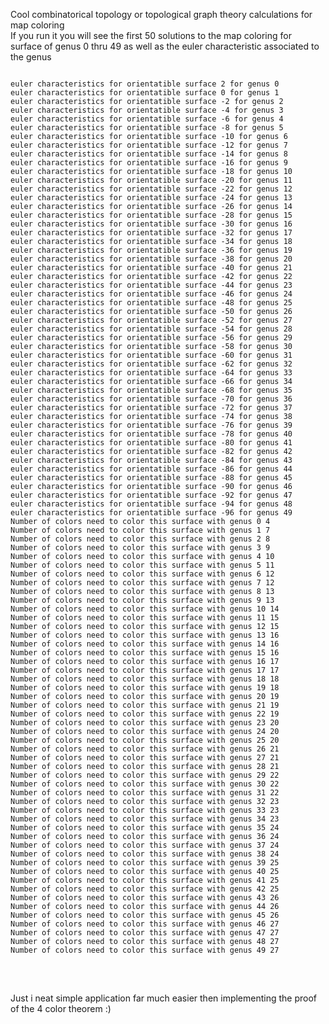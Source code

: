 
Cool combinatorical topology or topological graph theory calculations for map coloring
<br>
If you run it you will see the first 50 solutions to the map coloring for surface of genus 0 thru 49 as well as the euler characteristic associated to the genus
<br>
<pre>
<code>
euler characteristics for orientatible surface 2 for genus 0
euler characteristics for orientatible surface 0 for genus 1
euler characteristics for orientatible surface -2 for genus 2
euler characteristics for orientatible surface -4 for genus 3
euler characteristics for orientatible surface -6 for genus 4
euler characteristics for orientatible surface -8 for genus 5
euler characteristics for orientatible surface -10 for genus 6
euler characteristics for orientatible surface -12 for genus 7
euler characteristics for orientatible surface -14 for genus 8
euler characteristics for orientatible surface -16 for genus 9
euler characteristics for orientatible surface -18 for genus 10
euler characteristics for orientatible surface -20 for genus 11
euler characteristics for orientatible surface -22 for genus 12
euler characteristics for orientatible surface -24 for genus 13
euler characteristics for orientatible surface -26 for genus 14
euler characteristics for orientatible surface -28 for genus 15
euler characteristics for orientatible surface -30 for genus 16
euler characteristics for orientatible surface -32 for genus 17
euler characteristics for orientatible surface -34 for genus 18
euler characteristics for orientatible surface -36 for genus 19
euler characteristics for orientatible surface -38 for genus 20
euler characteristics for orientatible surface -40 for genus 21
euler characteristics for orientatible surface -42 for genus 22
euler characteristics for orientatible surface -44 for genus 23
euler characteristics for orientatible surface -46 for genus 24
euler characteristics for orientatible surface -48 for genus 25
euler characteristics for orientatible surface -50 for genus 26
euler characteristics for orientatible surface -52 for genus 27
euler characteristics for orientatible surface -54 for genus 28
euler characteristics for orientatible surface -56 for genus 29
euler characteristics for orientatible surface -58 for genus 30
euler characteristics for orientatible surface -60 for genus 31
euler characteristics for orientatible surface -62 for genus 32
euler characteristics for orientatible surface -64 for genus 33
euler characteristics for orientatible surface -66 for genus 34
euler characteristics for orientatible surface -68 for genus 35
euler characteristics for orientatible surface -70 for genus 36
euler characteristics for orientatible surface -72 for genus 37
euler characteristics for orientatible surface -74 for genus 38
euler characteristics for orientatible surface -76 for genus 39
euler characteristics for orientatible surface -78 for genus 40
euler characteristics for orientatible surface -80 for genus 41
euler characteristics for orientatible surface -82 for genus 42
euler characteristics for orientatible surface -84 for genus 43
euler characteristics for orientatible surface -86 for genus 44
euler characteristics for orientatible surface -88 for genus 45
euler characteristics for orientatible surface -90 for genus 46
euler characteristics for orientatible surface -92 for genus 47
euler characteristics for orientatible surface -94 for genus 48
euler characteristics for orientatible surface -96 for genus 49
Number of colors need to color this surface with genus 0 4
Number of colors need to color this surface with genus 1 7
Number of colors need to color this surface with genus 2 8
Number of colors need to color this surface with genus 3 9
Number of colors need to color this surface with genus 4 10
Number of colors need to color this surface with genus 5 11
Number of colors need to color this surface with genus 6 12
Number of colors need to color this surface with genus 7 12
Number of colors need to color this surface with genus 8 13
Number of colors need to color this surface with genus 9 13
Number of colors need to color this surface with genus 10 14
Number of colors need to color this surface with genus 11 15
Number of colors need to color this surface with genus 12 15
Number of colors need to color this surface with genus 13 16
Number of colors need to color this surface with genus 14 16
Number of colors need to color this surface with genus 15 16
Number of colors need to color this surface with genus 16 17
Number of colors need to color this surface with genus 17 17
Number of colors need to color this surface with genus 18 18
Number of colors need to color this surface with genus 19 18
Number of colors need to color this surface with genus 20 19
Number of colors need to color this surface with genus 21 19
Number of colors need to color this surface with genus 22 19
Number of colors need to color this surface with genus 23 20
Number of colors need to color this surface with genus 24 20
Number of colors need to color this surface with genus 25 20
Number of colors need to color this surface with genus 26 21
Number of colors need to color this surface with genus 27 21
Number of colors need to color this surface with genus 28 21
Number of colors need to color this surface with genus 29 22
Number of colors need to color this surface with genus 30 22
Number of colors need to color this surface with genus 31 22
Number of colors need to color this surface with genus 32 23
Number of colors need to color this surface with genus 33 23
Number of colors need to color this surface with genus 34 23
Number of colors need to color this surface with genus 35 24
Number of colors need to color this surface with genus 36 24
Number of colors need to color this surface with genus 37 24
Number of colors need to color this surface with genus 38 24
Number of colors need to color this surface with genus 39 25
Number of colors need to color this surface with genus 40 25
Number of colors need to color this surface with genus 41 25
Number of colors need to color this surface with genus 42 25
Number of colors need to color this surface with genus 43 26
Number of colors need to color this surface with genus 44 26
Number of colors need to color this surface with genus 45 26
Number of colors need to color this surface with genus 46 27
Number of colors need to color this surface with genus 47 27
Number of colors need to color this surface with genus 48 27
Number of colors need to color this surface with genus 49 27

</code>
</pre>

<br>
Just i neat simple application far much easier then implementing the proof of the 4 color theorem :)
